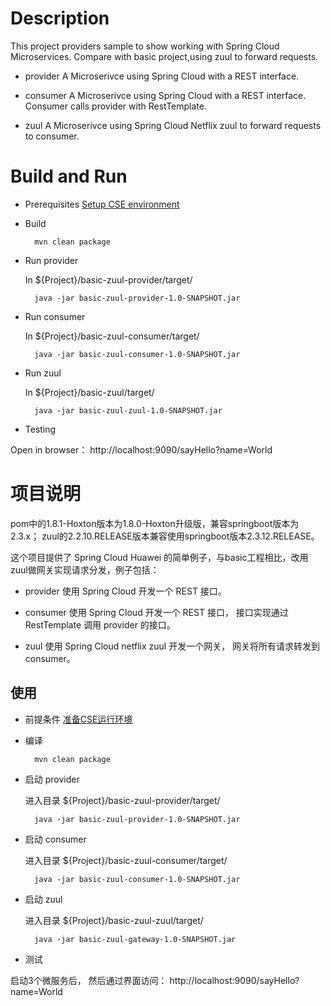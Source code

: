 # Description
This project providers sample to show working with Spring Cloud Microservices. 
Compare with basic project,using zuul to forward requests.

* provider
A Microserivce using Spring Cloud with a REST interface.

* consumer
A Microserivce using Spring Cloud with a REST interface. Consumer calls provider with RestTemplate.

* zuul
A Microserivce using Spring Cloud Netflix zuul to forward requests to consumer.

# Build and Run

* Prerequisites
[Setup CSE environment](../README.md)

* Build

        mvn clean package

* Run provider

  In ${Project}/basic-zuul-provider/target/
  
        java -jar basic-zuul-provider-1.0-SNAPSHOT.jar

* Run consumer

  In ${Project}/basic-zuul-consumer/target/

        java -jar basic-zuul-consumer-1.0-SNAPSHOT.jar

* Run zuul

  In ${Project}/basic-zuul/target/

        java -jar basic-zuul-zuul-1.0-SNAPSHOT.jar

* Testing

Open in browser： http://localhost:9090/sayHello?name=World

# 项目说明
pom中的1.8.1-Hoxton版本为1.8.0-Hoxton升级版，兼容springboot版本为2.3.x；
zuul的2.2.10.RELEASE版本兼容使用springboot版本2.3.12.RELEASE。

这个项目提供了 Spring Cloud Huawei 的简单例子，与basic工程相比，改用zuul做网关实现请求分发，例子包括：

* provider
使用 Spring Cloud 开发一个 REST 接口。

* consumer
使用 Spring Cloud 开发一个 REST 接口， 接口实现通过 RestTemplate 调用 provider 的接口。 

* zuul
使用 Spring Cloud netflix zuul 开发一个网关， 网关将所有请求转发到 consumer。 

## 使用

* 前提条件
[准备CSE运行环境](../README_CN.md)

* 编译

        mvn clean package

* 启动 provider

  进入目录 ${Project}/basic-zuul-provider/target/
  
        java -jar basic-zuul-provider-1.0-SNAPSHOT.jar

* 启动 consumer

  进入目录 ${Project}/basic-zuul-consumer/target/

        java -jar basic-zuul-consumer-1.0-SNAPSHOT.jar

* 启动 zuul

  进入目录 ${Project}/basic-zuul-zuul/target/

        java -jar basic-zuul-gateway-1.0-SNAPSHOT.jar

* 测试

启动3个微服务后， 然后通过界面访问： http://localhost:9090/sayHello?name=World
